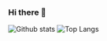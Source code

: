 ### Hi there 👋

![Github stats](https://github-readme-stats.vercel.app/api?username=acceleratorlastorder)
![Top Langs](https://github-readme-stats.vercel.app/api/top-langs/?username=acceleratorlastorder&layout=compact)

<!--
**acceleratorlastorder/acceleratorlastorder** is a ✨ _special_ ✨ repository because its `README.md` (this file) appears on your GitHub profile.

Here are some ideas to get you started:

- 🔭 I’m currently working on ...
- 🌱 I’m currently learning ...
- 👯 I’m looking to collaborate on ...
- 🤔 I’m looking for help with ...
- 💬 Ask me about ...
- 📫 How to reach me: ...
- 😄 Pronouns: ...
- ⚡ Fun fact: ...
-->
